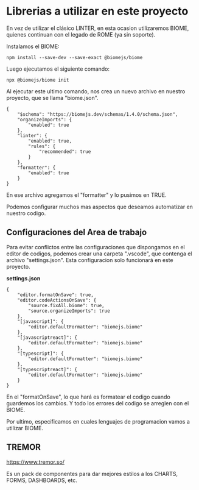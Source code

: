 # Librerias a utilizar en este proyecto

En vez de utilizar el clásico LINTER, en esta ocasion utilizaremos BIOME, quienes continuan con el legado de ROME (ya sin soporte).

Instalamos el BIOME:
```
npm install --save-dev --save-exact @biomejs/biome
```

Luego ejecutamos el siguiente comando:

```
npx @biomejs/biome init
```
Al ejecutar este ultimo comando, nos crea un nuevo archivo en nuestro proyecto, que se llama "biome.json".

```
{
	"$schema": "https://biomejs.dev/schemas/1.4.0/schema.json",
	"organizeImports": {
		"enabled": true
	},
	"linter": {
		"enabled": true,
		"rules": {
			"recommended": true
		}
	},
	"formatter": {
		"enabled": true
	}
}
```
En ese archivo agregamos el "formatter" y lo pusimos en TRUE.

Podemos configurar muchos mas aspectos que deseamos automatizar en nuestro codigo.

## Configuraciones del Area de trabajo

Para evitar conflictos entre las configuraciones que dispongamos en el editor de codigos, podemos crear una carpeta ".vscode", que contenga el archivo "settings.json". Esta configuracion solo funcionará en este proyecto.

**settings.json**

```
{
    "editor.formatOnSave": true,
    "editor.codeActionsOnSave": {
        "source.fixAll.biome": true,
        "source.organizeImports": true 
    },
    "[javascript]": {
        "editor.defaultFormatter": "biomejs.biome"
    },
    "[javascriptreact]": {
        "editor.defaultFormatter": "biomejs.biome"
    },
    "[typescript]": {
        "editor.defaultFormatter": "biomejs.biome"
    },
    "[typescriptreact]": {
        "editor.defaultFormatter": "biomejs.biome"
    }
}
```

En el "formatOnSave", lo que hará es formatear el codigo cuando guardemos los cambios. Y todo los errores del codigo se arreglen con el BIOME.

Por ultimo, especificamos en cuales lenguajes de programacion vamos a utilizar BIOME.

## TREMOR

https://www.tremor.so/

Es un pack de componentes para dar mejores estilos a los CHARTS, FORMS, DASHBOARDS, etc.